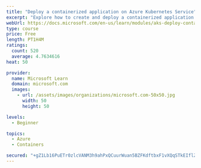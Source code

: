```yaml
---
title: "Deploy a containerized application on Azure Kubernetes Service"
excerpt: "Explore how to create and deploy a containerized application by using Azure Kubernetes Service declarative manifest files."
webUrl: https://docs.microsoft.com/en-us/learn/modules/aks-deploy-container-app/
type: course
price: Free
length: PT1H4M
ratings:
  count: 520
  average: 4.7634616
heat: 50

provider:
  name: Microsoft Learn
  domain: microsoft.com
  images:
    - url: /assets/images/organizations/microsoft.com-50x50.jpg
      width: 50
      height: 50

levels:
  - Beginner

topics:
  - Azure
  - Containers

secured: "+gZ1Lb16PuETr0zlcVANM3h9ahPxQCuurWuan5BZFKdftbxF1vXQqSTkEIflZBTJzuEI5YJ/lQp8eh7gibAI4DOMgLaounTzEw33ajtRNgi0XSbCof0j9rMb9HSfx1Joim9ZWPTfRr9bXZijN7KON20KhhAEq1q+gwDuMaHCq722HUt0NDWcHXtqfmxDhX89fu2w4y02J0mm54aYrlYIw7rQQDyFCjEJ81SlygQ7sr0qye1RieypI1vslcZayXwjGu5P4r2q0Wc4zu9kAez7TA1M+NOsJ1sNTvVTAvogoiNdkn+BdkSmp5avkwIzK3XMfM+Aexa84IPYjgTpPY6TyTVM7ww+j2Y7zNjNYRJCg9kra4xst6R9nfp/2XIC3vwk/2NJbEogOduLIyLVu5VMbR2kFjtRJ8+mQG0+jcLJwtA=;5RbvivFJM12se0RPcZzvqg=="
---
```


